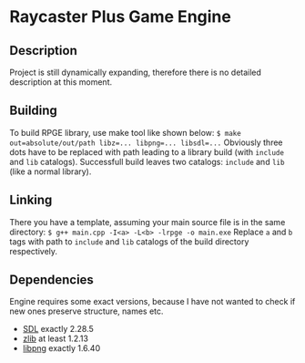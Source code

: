 
# Raycaster Plus Game Engine

## Description
Project is still dynamically expanding, therefore there is no detailed description at this moment.

## Building
To build RPGE library, use make tool like shown below:
``` $ make out=absolute/out/path libz=... libpng=... libsdl=... ```
Obviously three dots have to be replaced with path leading to a library build (with `include` and `lib` catalogs). Successfull build leaves two catalogs: `include` and `lib` (like a normal library).

## Linking
There you have a template, assuming your main source file is in the same directory:
``` $ g++ main.cpp -I<a> -L<b> -lrpge -o main.exe ```
Replace `a` and `b` tags with path to `include` and `lib` catalogs of the build directory respectively.

## Dependencies
Engine requires some exact versions, because I have not wanted to check if new ones preserve structure, names etc.
- [SDL](https://github.com/libsdl-org/SDL/releases/tag/release-2.28.5) exactly 2.28.5
- [zlib](https://www.zlib.net/) at least 1.2.13
- [libpng](http://www.libpng.org/pub/png/libpng.html) exactly 1.6.40
